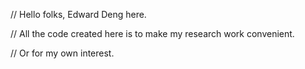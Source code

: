 // Hello folks, Edward Deng here.

// All the code created here is to make my research work convenient.

// Or for my own interest.
